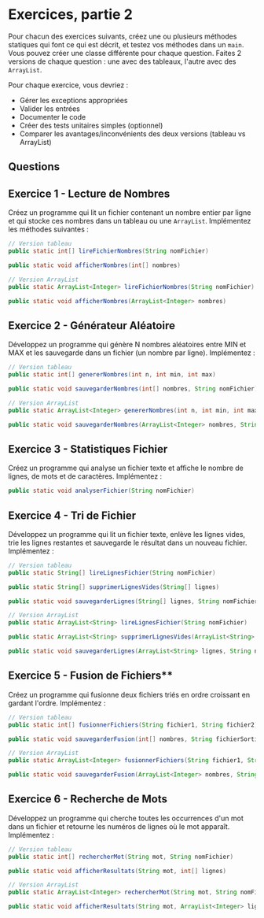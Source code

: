 # Exercices, partie 2

Pour chacun des exercices suivants, créez une ou plusieurs méthodes statiques qui font ce qui est décrit, et testez
vos méthodes dans un `main`. Vous pouvez créer une classe différente pour chaque question. Faites 2 versions de chaque
question : une avec des tableaux, l'autre avec des `ArrayList`.

Pour chaque exercice, vous devriez :

- Gérer les exceptions appropriées
- Valider les entrées
- Documenter le code
- Créer des tests unitaires simples (optionnel)
- Comparer les avantages/inconvénients des deux versions (tableau vs ArrayList)

## Questions

## Exercice 1 - Lecture de Nombres

Créez un programme qui lit un fichier contenant un nombre entier par ligne et qui stocke ces nombres dans un tableau ou
une `ArrayList`. Implémentez les méthodes suivantes :

```java
// Version tableau
public static int[] lireFichierNombres(String nomFichier)

public static void afficherNombres(int[] nombres)

// Version ArrayList
public static ArrayList<Integer> lireFichierNombres(String nomFichier)

public static void afficherNombres(ArrayList<Integer> nombres)
```

## Exercice 2 - Générateur Aléatoire

Développez un programme qui génère N nombres aléatoires entre MIN et MAX et les sauvegarde dans un fichier (un nombre
par ligne). Implémentez :

```java
// Version tableau
public static int[] genererNombres(int n, int min, int max)

public static void sauvegarderNombres(int[] nombres, String nomFichier)

// Version ArrayList
public static ArrayList<Integer> genererNombres(int n, int min, int max)

public static void sauvegarderNombres(ArrayList<Integer> nombres, String nomFichier)
```

## Exercice 3 - Statistiques Fichier

Créez un programme qui analyse un fichier texte et affiche le nombre de lignes, de mots et de caractères. Implémentez :

```java
public static void analyserFichier(String nomFichier)
```

## Exercice 4 - Tri de Fichier

Développez un programme qui lit un fichier texte, enlève les lignes vides, trie les lignes restantes et sauvegarde le
résultat dans un nouveau fichier. Implémentez :

```java
// Version tableau
public static String[] lireLignesFichier(String nomFichier)

public static String[] supprimerLignesVides(String[] lignes)

public static void sauvegarderLignes(String[] lignes, String nomFichier)

// Version ArrayList
public static ArrayList<String> lireLignesFichier(String nomFichier)

public static ArrayList<String> supprimerLignesVides(ArrayList<String> lignes)

public static void sauvegarderLignes(ArrayList<String> lignes, String nomFichier)
```

## Exercice 5 - Fusion de Fichiers**

Créez un programme qui fusionne deux fichiers triés en ordre croissant en gardant l'ordre. Implémentez :

```java
// Version tableau
public static int[] fusionnerFichiers(String fichier1, String fichier2)

public static void sauvegarderFusion(int[] nombres, String fichierSortie)

// Version ArrayList
public static ArrayList<Integer> fusionnerFichiers(String fichier1, String fichier2)

public static void sauvegarderFusion(ArrayList<Integer> nombres, String fichierSortie)
```

## Exercice 6 - Recherche de Mots

Développez un programme qui cherche toutes les occurrences d'un mot dans un fichier et retourne les numéros de lignes où
le mot apparaît. Implémentez :

```java
// Version tableau
public static int[] rechercherMot(String mot, String nomFichier)

public static void afficherResultats(String mot, int[] lignes)

// Version ArrayList
public static ArrayList<Integer> rechercherMot(String mot, String nomFichier)

public static void afficherResultats(String mot, ArrayList<Integer> lignes)
```
